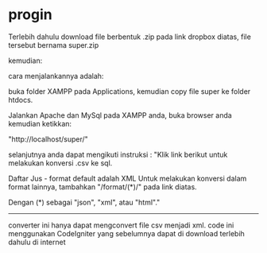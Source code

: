 progin
======
Terlebih dahulu download file berbentuk .zip pada link dropbox diatas, 
file tersebut bernama super.zip

kemudian:


cara menjalankannya adalah:

buka folder XAMPP pada Applications,
kemudian copy file super ke folder htdocs.

Jalankan Apache dan MySql pada XAMPP anda,
buka browser anda kemudian ketikkan:

"http://localhost/super/"

selanjutnya anda dapat mengikuti instruksi :
"Klik link berikut untuk melakukan konversi .csv ke sql.

Daftar Jus - format default adalah XML
Untuk melakukan konversi dalam format lainnya, tambahkan "/format/(*)/" pada link diatas.

Dengan (*) sebagai "json", "xml", atau "html"."


------------------------------------------------------------------------------
converter ini hanya dapat mengconvert file csv menjadi xml.
code ini menggunakan CodeIgniter yang sebelumnya dapat di download
terlebih dahulu di internet
